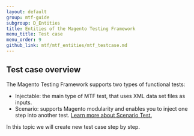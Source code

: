 ```yaml
---
layout: default
group: mtf-guide
subgroup: D_Entities
title: Entities of the Magento Testing Framework
menu_title: Test case
menu_order: 9
github_link: mtf/mtf_entities/mtf_testcase.md
---
```


<h2 id="mtf_testcase_overview">Test case overview</h2>

The Magento Testing Framework supports two types of functional tests:

- Injectable: the main type of MTF test, that uses XML data set files as inputs.
- Scenario: supports Magento modularity and enables you to inject one step into another test.
<a href="{{site.gdeurl}}mtf/mtf_entities/mtf_scenariotest.html">Learn more about Scenario Test.</a>

In this topic we will create new test case step by step.